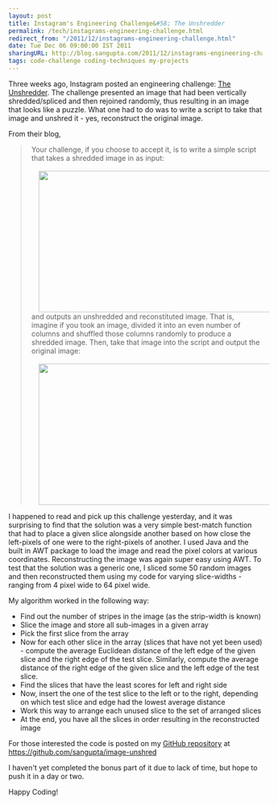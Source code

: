 ```yaml
---
layout: post
title: Instagram's Engineering Challenge&#58; The Unshredder
permalink: /tech/instagrams-engineering-challenge.html
redirect_from: "/2011/12/instagrams-engineering-challenge.html"
date: Tue Dec 06 09:00:00 IST 2011
sharingURL: http://blog.sangupta.com/2011/12/instagrams-engineering-challenge.html
tags: code-challenge coding-techniques my-projects
---
```


Three weeks ago, Instagram posted an engineering challenge: 
<a href="http://instagram-engineering.tumblr.com/post/12651721845/instagram-engineering-challenge-the-unshredder">The Unshredder</a>. The challenge presented an image that had been vertically shredded/spliced and then rejoined randomly, thus resulting in an image that looks like a puzzle. What one had to do was to write a script to take that image and unshred it - yes, reconstruct the original image. 

<!-- break here -->

From their blog,

<blockquote style="padding-left: 20px;">
    Your challenge, if you choose to accept it, is to write a simple script that takes a shredded image in as input:
    <br>
    <br>
    <div class="separator" style="clear: both; text-align: center;">
        <a href="http://media.tumblr.com/tumblr_luigsoCv3s1qm4rc3.png" imageanchor="1" style="margin-left: 1em; margin-right: 1em;"><img border="0" height="280" src="http://media.tumblr.com/tumblr_luigsoCv3s1qm4rc3.png" width="500"></a>
    </div>and outputs an unshredded and reconstituted image. That is, imagine if you took an image, divided it into an even number of columns and shuffled those columns randomly to produce a shredded image. Then, take that image into the script and output the original image:
    <br>
    <br>
    <div class="separator" style="clear: both; text-align: center;">
        <a href="http://media.tumblr.com/tumblr_luih7og6QM1qm4rc3.png" imageanchor="1" style="margin-left: 1em; margin-right: 1em;"><img border="0" height="280" src="http://media.tumblr.com/tumblr_luih7og6QM1qm4rc3.png" width="500"></a>
    </div>
</blockquote>

I happened to read and pick up this challenge yesterday, and it was surprising to find that the solution was a very simple best-match function that had to place a given slice alongside another based on how close the left-pixels of one were to the right-pixels of another. I used Java and the built in AWT package to load the image and read the pixel colors at various coordinates. Reconstructing the image was again super easy using AWT. To test that the solution was a generic one, I sliced some 50 random images and then reconstructed them using my code for varying slice-widths - ranging from 4 pixel wide to 64 pixel wide.

My algorithm worked in the following way:


* Find out the number of stripes in the image (as the strip-width is known)
* Slice the image and store all sub-images in a given array
* Pick the first slice from the array
* Now for each other slice in the array (slices that have not yet been used) - compute the average Euclidean distance of the left edge of the given slice and the right edge of the test slice. Similarly, compute the average distance of the right edge of the given slice and the left edge of the test slice.
* Find the slices that have the least scores for left and right side
* Now, insert the one of the test slice to the left or to the right, depending on which test slice and edge had the lowest average distance
* Work this way to arrange each unused slice to the set of arranged slices
* At the end, you have all the slices in order resulting in the reconstructed image

For those interested the code is posted on my 
<a href="https://github.com/sangupta/image-unshred">GitHub repository</a> at 
<a href="https://github.com/sangupta/image-unshred">https://github.com/sangupta/image-unshred</a>

I haven't yet completed the bonus part of it due to lack of time, but hope to push it in a day or two.

Happy Coding!
